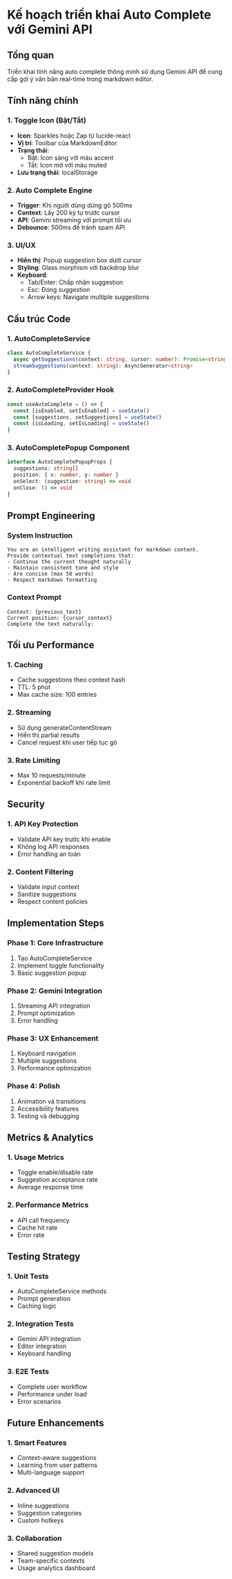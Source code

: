 # Kế hoạch triển khai Auto Complete với Gemini API

## Tổng quan
Triển khai tính năng auto complete thông minh sử dụng Gemini API để cung cấp gợi ý văn bản real-time trong markdown editor.

## Tính năng chính

### 1. Toggle Icon (Bật/Tắt)
- **Icon**: Sparkles hoặc Zap từ lucide-react
- **Vị trí**: Toolbar của MarkdownEditor
- **Trạng thái**: 
  - Bật: Icon sáng với màu accent
  - Tắt: Icon mờ với màu muted
- **Lưu trạng thái**: localStorage

### 2. Auto Complete Engine
- **Trigger**: Khi người dùng dừng gõ 500ms
- **Context**: Lấy 200 ký tự trước cursor
- **API**: Gemini streaming với prompt tối ưu
- **Debounce**: 500ms để tránh spam API

### 3. UI/UX
- **Hiển thị**: Popup suggestion box dưới cursor
- **Styling**: Glass morphism với backdrop blur
- **Keyboard**: 
  - Tab/Enter: Chấp nhận suggestion
  - Esc: Đóng suggestion
  - Arrow keys: Navigate multiple suggestions

## Cấu trúc Code

### 1. AutoCompleteService
```typescript
class AutoCompleteService {
  async getSuggestions(context: string, cursor: number): Promise<string[]>
  streamSuggestions(context: string): AsyncGenerator<string>
}
```

### 2. AutoCompleteProvider Hook
```typescript
const useAutoComplete = () => {
  const [isEnabled, setIsEnabled] = useState()
  const [suggestions, setSuggestions] = useState()
  const [isLoading, setIsLoading] = useState()
}
```

### 3. AutoCompletePopup Component
```typescript
interface AutoCompletePopupProps {
  suggestions: string[]
  position: { x: number, y: number }
  onSelect: (suggestion: string) => void
  onClose: () => void
}
```

## Prompt Engineering

### System Instruction
```
You are an intelligent writing assistant for markdown content. 
Provide contextual text completions that:
- Continue the current thought naturally
- Maintain consistent tone and style
- Are concise (max 50 words)
- Respect markdown formatting
```

### Context Prompt
```
Context: {previous_text}
Current position: {cursor_context}
Complete the text naturally:
```

## Tối ưu Performance

### 1. Caching
- Cache suggestions theo context hash
- TTL: 5 phút
- Max cache size: 100 entries

### 2. Streaming
- Sử dụng generateContentStream
- Hiển thị partial results
- Cancel request khi user tiếp tục gõ

### 3. Rate Limiting
- Max 10 requests/minute
- Exponential backoff khi rate limit

## Security

### 1. API Key Protection
- Validate API key trước khi enable
- Không log API responses
- Error handling an toàn

### 2. Content Filtering
- Validate input context
- Sanitize suggestions
- Respect content policies

## Implementation Steps

### Phase 1: Core Infrastructure
1. Tạo AutoCompleteService
2. Implement toggle functionality
3. Basic suggestion popup

### Phase 2: Gemini Integration
1. Streaming API integration
2. Prompt optimization
3. Error handling

### Phase 3: UX Enhancement
1. Keyboard navigation
2. Multiple suggestions
3. Performance optimization

### Phase 4: Polish
1. Animation và transitions
2. Accessibility features
3. Testing và debugging

## Metrics & Analytics

### 1. Usage Metrics
- Toggle enable/disable rate
- Suggestion acceptance rate
- Average response time

### 2. Performance Metrics
- API call frequency
- Cache hit rate
- Error rate

## Testing Strategy

### 1. Unit Tests
- AutoCompleteService methods
- Prompt generation
- Caching logic

### 2. Integration Tests
- Gemini API integration
- Editor integration
- Keyboard handling

### 3. E2E Tests
- Complete user workflow
- Performance under load
- Error scenarios

## Future Enhancements

### 1. Smart Features
- Context-aware suggestions
- Learning from user patterns
- Multi-language support

### 2. Advanced UI
- Inline suggestions
- Suggestion categories
- Custom hotkeys

### 3. Collaboration
- Shared suggestion models
- Team-specific contexts
- Usage analytics dashboard